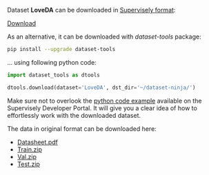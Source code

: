 Dataset **LoveDA** can be downloaded in [Supervisely format](https://developer.supervisely.com/api-references/supervisely-annotation-json-format):

 [Download](https://assets.supervisely.com/supervisely-supervisely-assets-public/teams_storage/E/w/ME/jzdUvTKdkVbTbnA0AeKrrBbScOVIsHdgjkFB9hhboBP84ifzdrguZWCBFESDh9klKeNYKAxDShiCQyBt7y60umWbY7PUTHicUCFetDY2ud5n53MwoQg88rScaJIm.tar)

As an alternative, it can be downloaded with *dataset-tools* package:
``` bash
pip install --upgrade dataset-tools
```

... using following python code:
``` python
import dataset_tools as dtools

dtools.download(dataset='LoveDA', dst_dir='~/dataset-ninja/')
```
Make sure not to overlook the [python code example](https://developer.supervisely.com/getting-started/python-sdk-tutorials/iterate-over-a-local-project) available on the Supervisely Developer Portal. It will give you a clear idea of how to effortlessly work with the downloaded dataset.

The data in original format can be downloaded here:

- [Datasheet.pdf](https://zenodo.org/record/5706578/files/Datasheet.pdf?download=1)
- [Train.zip](https://zenodo.org/record/5706578/files/Train.zip?download=1)
- [Val.zip](https://zenodo.org/record/5706578/files/Val.zip?download=1)
- [Test.zip](https://zenodo.org/record/5706578/files/Test.zip?download=1)

